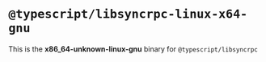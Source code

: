 # `@typescript/libsyncrpc-linux-x64-gnu`

This is the **x86_64-unknown-linux-gnu** binary for `@typescript/libsyncrpc`
